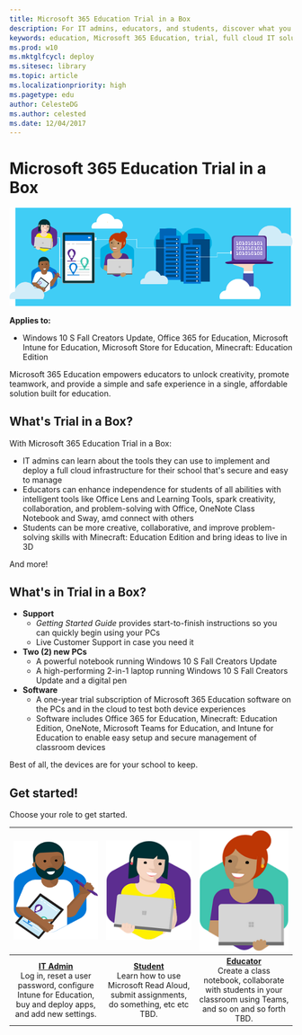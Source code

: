 ```yaml
---
title: Microsoft 365 Education Trial in a Box
description: For IT admins, educators, and students, discover what you can do with Microsoft 365 Education. Try it out with our Trial in a Box program. 
keywords: education, Microsoft 365 Education, trial, full cloud IT solution, school, deploy, setup, IT admin, educator, student, explore, Trial in a Box
ms.prod: w10
ms.mktglfcycl: deploy
ms.sitesec: library
ms.topic: article
ms.localizationpriority: high
ms.pagetype: edu
author: CelesteDG
ms.author: celested
ms.date: 12/04/2017
---
```


# Microsoft 365 Education Trial in a Box

![Learn how to deploy and manage a cloud solution with MSES!](images/mses_getstarted_banner.png)

**Applies to:**

-   Windows 10 S Fall Creators Update, Office 365 for Education, Microsoft Intune for Education, Microsoft Store for Education, Minecraft: Education Edition

Microsoft 365 Education empowers educators to unlock creativity, promote teamwork, and provide a simple and safe experience in a single, affordable solution built for education. 

## What's Trial in a Box?
With Microsoft 365 Education Trial in a Box:
* IT admins can learn about the tools they can use to implement and deploy a full cloud infrastructure for their school that's secure and easy to manage
* Educators can enhance independence for students of all abilities with intelligent tools like Office Lens and Learning Tools, spark creativity, collaboration, and problem-solving with Office, OneNote Class Notebook and Sway, amd connect with others
* Students can be more creative, collaborative, and improve problem-solving skills with Minecraft: Education Edition and bring ideas to live in 3D

And more! 

## What's in Trial in a Box?

* **Support**
    - *Getting Started Guide* provides start-to-finish instructions so you can quickly begin using your PCs
    - Live Customer Support in case you need it
* **Two (2) new PCs**
    - A powerful notebook running Windows 10 S Fall Creators Update
    - A high-performing 2-in-1 laptop running Windows 10 S Fall Creators Update and a digital pen
* **Software**
    - A one-year trial subscription of Microsoft 365 Education software on the PCs and in the cloud to test both device experiences
    - Software includes Office 365 for Education, Minecraft: Education Edition, OneNote, Microsoft Teams for Education, and Intune for Education to enable easy setup and secure management of classroom devices

Best of all, the devices are for your school to keep.

## Get started!
Choose your role to get started.

| [![Get started for IT admins](images/it-admin.png)](itadmin-tib-get-started.md) | [![Get started for students](images/student.png)](https://docs.microsoft.com/education) | [![Get started for educators](images/teacher.png)](https://docs.microsoft.com/education) |
| :---: | :---: | :---: |
| **[IT Admin](itadmin-tib-get-started.md)** </br>Log in, reset a user password, configure Intune for Education, buy and deploy apps, and add new settings. | **[Student](https://docs.microsoft.com/education)** </br>Learn how to use Microsoft Read Aloud, submit assignments, do something, etc etc TBD. | **[Educator](https://docs.microsoft.com/education)** </br>Create a class notebook, collaborate with students in your classroom using Teams, and so on and so forth TBD. |

